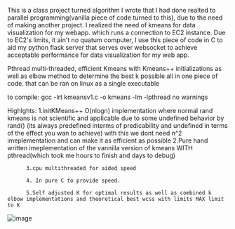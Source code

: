 This is a class project turned algorithm I wrote that I had done realted to parallel programming(vanilla piece of code turned to this), due to the need of making another project. I realized the need of kmeans for data visualization for my webapp. which runs a connection to EC2 instance.
Due to EC2's limits, it ain't no quatum computer, I use this piece of code in C to aid my python flask server that serves over websocket to achieve acceptable performance for data visualization for my web app.

Pthread multi-threaded, efficient Kmeans with Kmeans++ initializations as well as elbow method to determine the best k possible all in one piece of code. that can be ran on linux as a single executable

to compile: gcc -lrt kmeansv1.c -o kmeans -lm -lpthread
no warnings

Highlghts: 1.initKMeans++ O(nlogn) implementation where normal rand kmeans is not scientific and applicable due to some undefined behavior by rand() (its always predefined interms of predicability and undefined in terms of the effect you wan to achieve)
              with this we dont need n^2 imeplementation and can make it as efficient as possible
          2.Pure hand written imeplementation of the vannilla version of kmeans WITH pthread(which took me hours to finish and days to debug)

          3.cpu multithreaded for aided speed

          4. In pure C to provide speed.

          5.Self adjusted K for optimal results as well as combined k elbow implementations and theoretical best wcss with limits MAX limit to K
          
![image](https://github.com/user-attachments/assets/3ed466fa-90c6-4784-9720-557dc79d2b1a)
